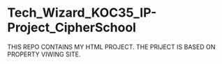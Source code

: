 # Tech_Wizard_KOC35_IP-Project_CipherSchool
THIS REPO CONTAINS MY HTML PROJECT. THE PRIJECT IS BASED ON PROPERTY VIWING SITE.
